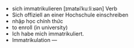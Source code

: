 - sich immatrikulieren	[ɪmatʁiˈkuːliːʁən]	Verb
- Sich offiziell an einer Hochschule einschreiben
- nhập học chính thức
- to enroll (in university)
- Ich habe mich immatrikuliert.
- Immatrikulation	—